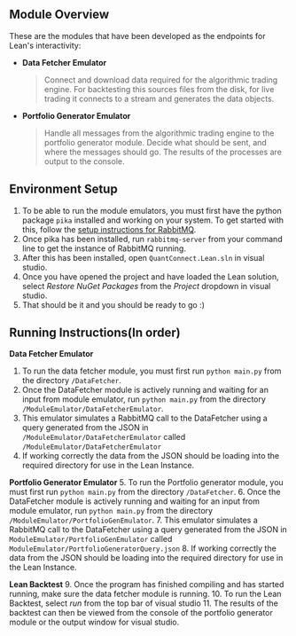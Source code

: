 
## Module Overview ##

These are the modules that have been developed as the endpoints for Lean's interactivity:

 - **Data Fetcher Emulator**
   > Connect and download data required for the algorithmic trading engine. For backtesting this sources files from the disk, for live trading it connects to a stream and generates the data objects.

 - **Portfolio Generator Emulator**
   > Handle all messages from the algorithmic trading engine to the portfolio generator module. Decide what should be sent, and where the messages should go. The results of the processes are output to the console.

## Environment Setup ##
1. To be able to run the module emulators, you must first have the python package `pika` installed and working on your system. To get started with this, follow the  [setup instructions for RabbitMQ]([https://www.rabbitmq.com/download.html]).
2. Once pika has been installed, run `rabbitmq-server` from your command line to get the instance of RabbitMQ running.
3. After this has been installed, open `QuantConnect.Lean.sln` in visual studio.
4. Once you have opened the project and have loaded the Lean solution, select *Restore NuGet Packages* from the *Project* dropdown in visual studio.
5. That should be it and you should be ready to go :)
## Running Instructions(In order) ##
**Data Fetcher Emulator**
1. To run the data fetcher module, you must first run `python main.py` from the directory `/DataFetcher`.
2. Once the DataFetcher module is actively running and waiting for an input from module emulator, run `python main.py` from the directory `/ModuleEmulator/DataFetcherEmulator`.
3. This emulator simulates a RabbitMQ call to the DataFetcher using a query generated from the JSON in `/ModuleEmulator/DataFetcherEmulator` called `/ModuleEmulator/DataFetcherEmulator`
4. If working correctly the data from the JSON should be loading into the required directory for use in the Lean Instance.

**Portfolio Generator Emulator**
5. To run the Portfolio generator module, you must first run `python main.py` from the directory `/DataFetcher`.
6. Once the DataFetcher module is actively running and waiting for an input from module emulator, run `python main.py` from the directory `/ModuleEmulator/PortfolioGenEmulator`.
7. This emulator simulates a RabbitMQ call to the DataFetcher using a query generated from the JSON in `ModuleEmulator/PortfolioGenEmulator` called `ModuleEmulator/PortfolioGeneratorQuery.json`
8. If working correctly the data from the JSON should be loading into the required directory for use in the Lean Instance.

**Lean Backtest**
9. Once the program has finished compiling and has started running, make sure the data fetcher module is running.
10. To run the Lean Backtest, select *run* from the top bar of visual studio
11. The results of the backtest can then be viewed from the console of the portfolio generator module or the output window for visual studio.
